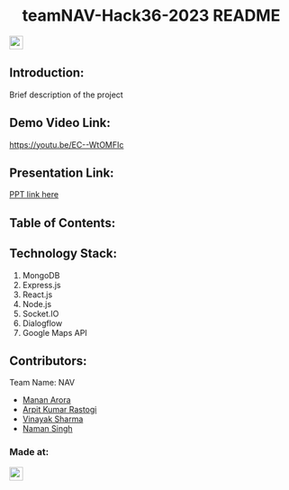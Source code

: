 
<h1 align="center">teamNAV-Hack36-2023 README</h1>
<p align="center">
</p>

<a href="https://hack36.com"> <img src="https://i.postimg.cc/RFFWF4vg/built-at-hack.jpg" height=24px> </a>


## Introduction:
  Brief description of the project
  
## Demo Video Link:
  <a href="https://youtu.be/EC--WtOMFIc">https://youtu.be/EC--WtOMFIc</a>
  
## Presentation Link:
  <a href=""> PPT link here </a>
  
  
## Table of Contents:

## Technology Stack:
  1) MongoDB
  2) Express.js
  3) React.js
  4) Node.js
  5) Socket.IO
  6) Dialogflow
  7) Google Maps API
  

## Contributors:

Team Name: NAV

* [Manan Arora](https://github.com/Manan-Arora31)
* [Arpit Kumar Rastogi](https://github.com/arpitras)
* [Vinayak Sharma](https://github.com/vinayak-0206)
* [Naman Singh](https://github.com/nmn-singh)


### Made at:
<a href="https://hack36.com"> <img src="https://i.postimg.cc/RFFWF4vg/built-at-hack.jpg" height=24px> </a>
